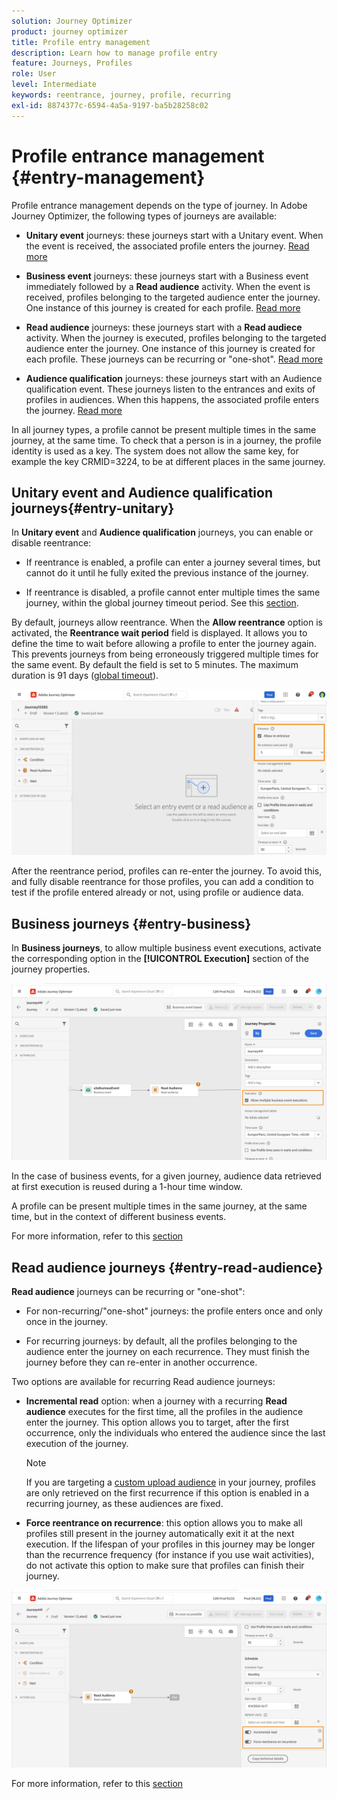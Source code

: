 ```yaml
---
solution: Journey Optimizer
product: journey optimizer
title: Profile entry management
description: Learn how to manage profile entry
feature: Journeys, Profiles
role: User
level: Intermediate
keywords: reentrance, journey, profile, recurring
exl-id: 8874377c-6594-4a5a-9197-ba5b28258c02
---
```


# Profile entrance management {#entry-management}

Profile entrance management depends on the type of journey. In Adobe Journey Optimizer, the following types of journeys are available:

* **Unitary event** journeys: these journeys start with a Unitary event. When the event is received, the associated profile enters the journey. [Read more](#entry-unitary)

* **Business event** journeys: these journeys start with a Business event immediately followed by a **Read audience** activity. When the event is received, profiles belonging to the targeted audience enter the journey. One instance of this journey is created for each profile. [Read more](#entry-business)

* **Read audience** journeys: these journeys start with a **Read audiece** activity. When the journey is executed, profiles belonging to the targeted audience enter the journey. One instance of this journey is created for each profile. These journeys can be recurring or "one-shot". [Read more](#entry-read-audience)

* **Audience qualification** journeys: these journeys start with an Audience qualification event. These journeys listen to the entrances and exits of profiles in audiences. When this happens, the associated profile enters the journey. [Read more](#entry-unitary)

In all journey types, a profile cannot be present multiple times in the same journey, at the same time. To check that a person is in a journey, the profile identity is used as a key. The system does not allow the same key, for example the key CRMID=3224, to be at different places in the same journey. 

## Unitary event and Audience qualification journeys{#entry-unitary}

In **Unitary event** and **Audience qualification** journeys, you can enable or disable reentrance:

* If reentrance is enabled, a profile can enter a journey several times, but cannot do it until he fully exited the previous instance of the journey.

* If reentrance is disabled, a profile cannot enter multiple times the same journey, within the global journey timeout period. See this [section](../building-journeys/journey-properties.md#global_timeout).

By default, journeys allow reentrance. When the **Allow reentrance** option is activated, the **Reentrance wait period** field is displayed. It allows you to define the time to wait before allowing a profile to enter the journey again. This prevents journeys from being erroneously triggered multiple times for the same event. By default the field is set to 5 minutes. The maximum duration is 91 days ([global timeout](journey-properties.md#global_timeout)).

<!--
When a journey ends, its status is **[!UICONTROL Closed]**. New individuals can no longer enter the journey. Persons already in the journey automatically exit the journey. 
-->

![](assets/journey-re-entrance.png)

After the reentrance period, profiles can re-enter the journey. To avoid this, and fully disable reentrance for those profiles, you can add a condition to test if the profile entered already or not, using profile or audience data.

<!--
Due to the 30-day journey timeout, when journey reentrance is not allowed, we cannot make sure the reentrance blocking will work more than 91 days. Indeed, as we remove all information about persons who entered the journey 91 days after they enter, we cannot know the person entered previously, more than 91 days ago. -->

## Business journeys {#entry-business}

<!--
Business events follow reentrance rules in the same way as for unitary events. If a journey allows reentrance, the next business event will be processed.
-->

In **Business journeys**, to allow multiple business event executions, activate the corresponding option in the **[!UICONTROL Execution]** section of the journey properties.

![](assets/business-entry.png)

In the case of business events, for a given journey, audience data retrieved at first execution is reused during a 1-hour time window.

A profile can be present multiple times in the same journey, at the same time, but in the context of different business events. 

For more information, refer to this [section](../event/about-creating-business.md)

## Read audience journeys {#entry-read-audience}

**Read audience** journeys can be recurring or "one-shot": 

* For non-recurring/"one-shot" journeys: the profile enters once and only once in the journey.

* For recurring journeys: by default, all the profiles belonging to the audience enter the journey on each recurrence. They must finish the journey before they can re-enter in another occurrence. 

Two options are available for recurring Read audience journeys:

* **Incremental read** option: when a journey with a recurring **Read audience** executes for the first time, all the profiles in the audience enter the journey. This option allows you to target, after the first occurrence, only the individuals who entered the audience since the last execution of the journey. 

    >[!NOTE]
    >
    >If you are targeting a [custom upload audience](../audience/about-audiences.md#segments-in-journey-optimizer) in your journey, profiles are only retrieved on the first recurrence if this option is enabled in a recurring journey, as these audiences are fixed.

* **Force reentrance on recurrence**: this option allows you to make all profiles still present in the journey automatically exit it at the next execution. If the lifespan of your profiles in this journey may be longer than the recurrence frequency (for instance if you use wait activities), do not activate this option to make sure that profiles can finish their journey.

![](assets/read-audience-options.png)

For more information, refer to this [section](../building-journeys/read-audience.md#configuring-segment-trigger-activity)

<!--
After 91 days, a Read audience journey switches to the **Finished** status. This behavior is set for 91 days only (i.e. journey timeout default value) as all information about profiles who entered the journey is removed 91 days after they entered. Persons still in the journey automatically are impacted. They exit the journey after the 30 day timeout. 
-->
